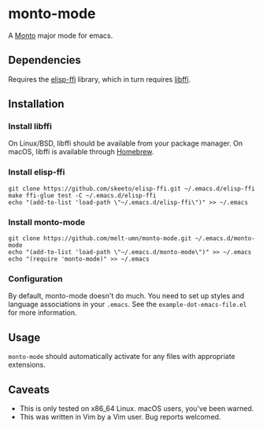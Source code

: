 # monto-mode

A [Monto](https://github.com/monto-editor) major mode for emacs.

## Dependencies

Requires the [elisp-ffi](https://github.com/skeeto/elisp-ffi) library, which in
turn requires [libffi](https://sourceware.org/libffi/).

## Installation

### Install libffi

On Linux/BSD, libffi should be available from your package manager.
On macOS, libffi is available through [Homebrew](https://brew.sh).

### Install elisp-ffi

```
git clone https://github.com/skeeto/elisp-ffi.git ~/.emacs.d/elisp-ffi
make ffi-glue test -C ~/.emacs.d/elisp-ffi
echo "(add-to-list 'load-path \"~/.emacs.d/elisp-ffi\")" >> ~/.emacs
```

### Install monto-mode

```
git clone https://github.com/melt-umn/monto-mode.git ~/.emacs.d/monto-mode
echo "(add-to-list 'load-path \"~/.emacs.d/monto-mode\")" >> ~/.emacs
echo "(require 'monto-mode)" >> ~/.emacs
```

### Configuration

By default, monto-mode doesn't do much. You need to set up styles and
language associations in your `.emacs`. See the `example-dot-emacs-file.el`
for more information.

## Usage

`monto-mode` should automatically activate for any files with appropriate
extensions.

## Caveats

 - This is only tested on x86_64 Linux. macOS users, you've been warned.
 - This was written in Vim by a Vim user. Bug reports welcomed.

